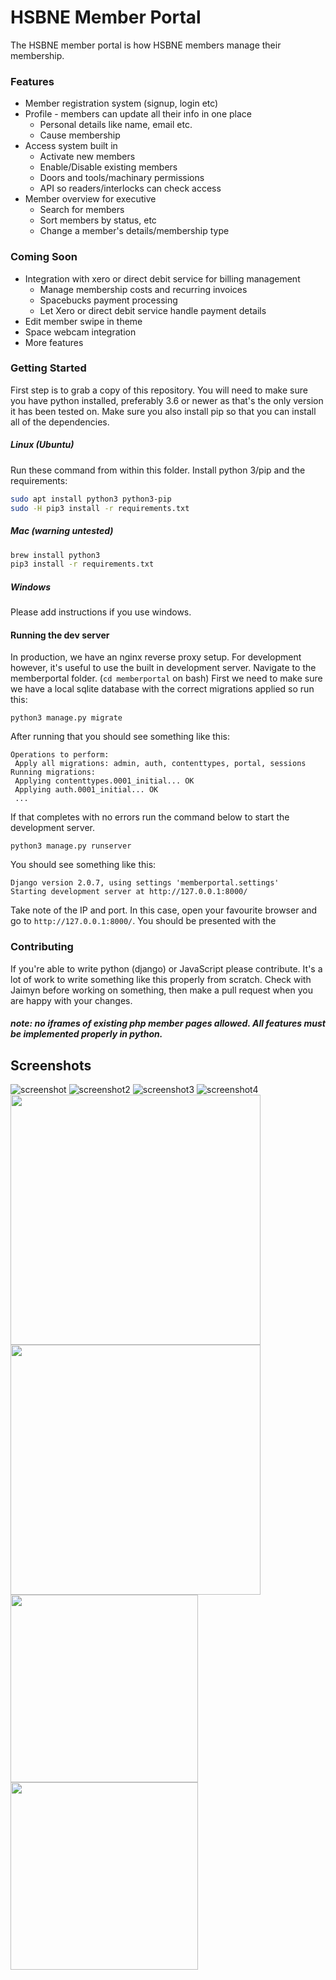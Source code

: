 # HSBNE Member Portal
The HSBNE member portal is how HSBNE members manage their membership.

### Features
* Member registration system (signup, login etc)
* Profile - members can update all their info in one place
    * Personal details like name, email etc.
    * Cause membership
* Access system built in
    * Activate new members
    * Enable/Disable existing members
    * Doors and tools/machinary permissions
    * API so readers/interlocks can check access
* Member overview for executive
    * Search for members
    * Sort members by status, etc
    * Change a member's details/membership type
 
 ### Coming Soon
 * Integration with xero or direct debit service for billing management
    * Manage membership costs and recurring invoices
    * Spacebucks payment processing
    * Let Xero or direct debit service handle payment details
 * Edit member swipe in theme
 * Space webcam integration
 * More features
 
 ### Getting Started
 First step is to grab a copy of this repository. You will need to make sure you have python installed, preferably
 3.6 or newer as that's the only version it has been tested on. Make sure you also install pip so that you can install
 all of the dependencies.
 
 ##### Linux (Ubuntu)
 Run these command from within this folder.
 Install python 3/pip and the requirements:
 
 ```bash
 sudo apt install python3 python3-pip
 sudo -H pip3 install -r requirements.txt
 ```
 
 ##### Mac (warning untested)
 ```bash
brew install python3
pip3 install -r requirements.txt
```
 
 ##### Windows
 Please add instructions if you use windows.
 
 #### Running the dev server
 In production, we have an nginx reverse proxy setup. For development however, it's useful to use the built in development
 server. Navigate to the memberportal folder. (`cd memberportal` on bash) First we need
 to make sure we have a local sqlite database with the correct migrations applied so run this:
 
 
 `python3 manage.py migrate`
 
 After running that you should see something like this:
 ```angular2html
Operations to perform:
  Apply all migrations: admin, auth, contenttypes, portal, sessions
Running migrations:
  Applying contenttypes.0001_initial... OK
  Applying auth.0001_initial... OK
  ...
```

If that completes with no errors run the command below to start the development server.

```
python3 manage.py runserver
```

You should see something like this:

```
Django version 2.0.7, using settings 'memberportal.settings'
Starting development server at http://127.0.0.1:8000/
```
Take note of the IP and port. In this case, open your favourite browser and go to `http://127.0.0.1:8000/`. You should
be presented with the  
 
 ### Contributing
 If you're able to write python (django) or JavaScript please contribute. It's a lot of work to write something like 
 this properly from scratch. Check with Jaimyn before working on something, then make a pull request when you are happy 
 with your changes. 
 ##### note: no iframes of existing php member pages allowed. All features must be implemented properly in python.
 
 ## Screenshots

 ![screenshot](https://raw.githubusercontent.com/jabelone/hsbneportal/master/screenshots/screenshot.png)
 ![screenshot2](https://raw.githubusercontent.com/jabelone/hsbneportal/master/screenshots/screenshot2.png)
 ![screenshot3](https://raw.githubusercontent.com/jabelone/hsbneportal/master/screenshots/screenshot3.png)
 ![screenshot4](https://raw.githubusercontent.com/jabelone/hsbneportal/master/screenshots/screenshot4.png)
<img src="https://raw.githubusercontent.com/jabelone/hsbneportal/master/screenshots/screenshot5.png" width="400">
<img src="https://raw.githubusercontent.com/jabelone/hsbneportal/master/screenshots/screenshot6.png" width="400">
<img src="https://raw.githubusercontent.com/jabelone/hsbneportal/master/screenshots/screenshot7.png" width="300">
<img src="https://raw.githubusercontent.com/jabelone/hsbneportal/master/screenshots/screenshot8.png" width="300">